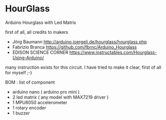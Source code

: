 # HourGlass
Arduino Hourglass with Led Matrix

first of all, all credits to makers
- Jörg Baumann http://arduino.joergeli.de/hourglass/hourglass.php
- Fabrizio Branca https://github.com/fbrnc/Arduino_Hourglass
- EDISON SCIENCE CORNER https://www.instructables.com/Hourglass-Using-Arduino/

many instruction exists for this circuit. I have tried to make it clear, first of all for myself ;-)

BOM : list of component
- arduino nano ( arduino pro mini )
- 2 led matrix ( any model with MAX7219 driver )
- 1 MPU6050 accelerometer
- 1 rotary encoder
- 1 buzzer

